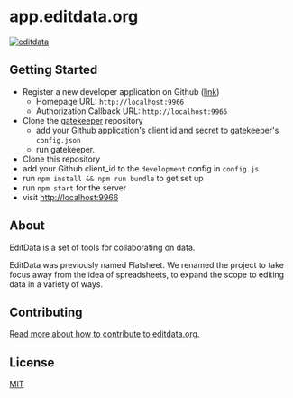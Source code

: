 # app.editdata.org

[![editdata](http://editdata.org/assets/editdata-1080x720.png)](http://editdata.org)

## Getting Started

* Register a new developer application on Github ([link][new dev application])
  * Homepage URL: `http://localhost:9966`
  * Authorization Callback URL: `http://localhost:9966`
* Clone the [gatekeeper] repository
  * add your Github application's client id and secret to gatekeeper's `config.json`
  * run gatekeeper.
* Clone this repository
* add your Github client_id to the `development` config in `config.js`
* run `npm install && npm run bundle` to get set up
* run `npm start` for the server
* visit <http://localhost:9966>

[new dev application]: https://github.com/settings/applications/new
[gatekeeper]: https://github.com/prose/gatekeeper

## About

EditData is a set of tools for collaborating on data.

EditData was previously named Flatsheet. We renamed the project to take focus away from the idea of spreadsheets, to expand the scope to editing data in a variety of ways.

## Contributing

[Read more about how to contribute to editdata.org.](CONTRIBUTING.md)

## License

[MIT](LICENSE.md)
